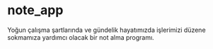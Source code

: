 # note_app
Yoğun çalışma şartlarında ve gündelik hayatımızda işlerimizi düzene sokmamıza yardımcı olacak bir not alma programı.
